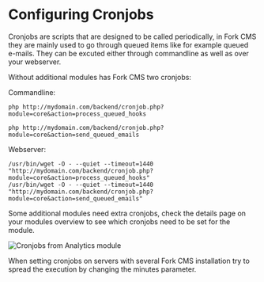 # Configuring Cronjobs

Cronjobs are scripts that are designed to be called periodically, in Fork CMS they are mainly used to go through queued items like for example queued e-mails. They can be excuted either through commandline as well as over your webserver.

Without additional modules has Fork CMS two cronjobs:

Commandline: 

```
php http://mydomain.com/backend/cronjob.php?module=core&action=process_queued_hooks

php http://mydomain.com/backend/cronjob.php?module=core&action=send_queued_emails
```

Webserver: 

```
/usr/bin/wget -O - --quiet --timeout=1440 "http://mydomain.com/backend/cronjob.php?module=core&action=process_queued_hooks"
/usr/bin/wget -O - --quiet --timeout=1440 "http://mydomain.com/backend/cronjob.php?module=core&action=send_queued_emails"
```

Some additional modules need extra cronjobs, check the details page on your modules overview to see which cronjobs need to be set for the module.

![Cronjobs from Analytics module](https://raw.github.com/forkcms/documentation/master/getting%20started/assets/cronjobs_analytics.png)

When setting cronjobs on servers with several Fork CMS installation try to spread the execution by changing the minutes parameter.
